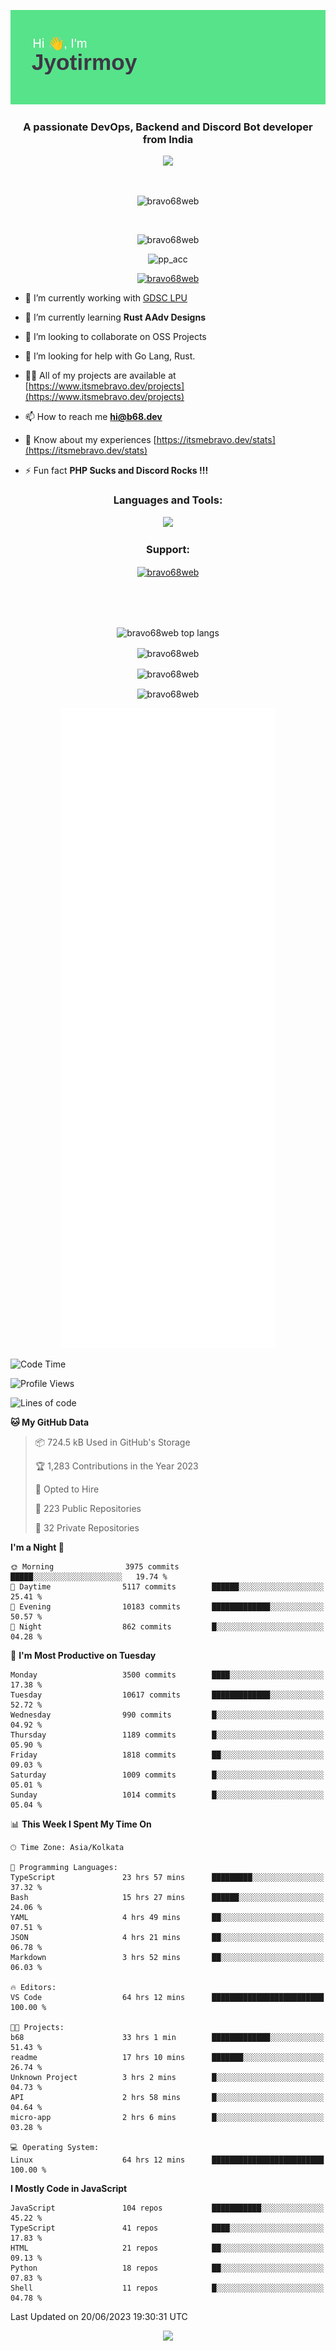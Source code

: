 <p align="center"><img src="header.png"></p>
<h3 align="center">A passionate DevOps, Backend and Discord Bot developer from India</h3>

<p align="center"><a href="https://discord.com/users/457039372009865226"><img src="https://lanyard-profile-readme.vercel.app/api/457039372009865226"></a></p>
                           
<br>
<p align="center"> <img src="https://komarev.com/ghpvc/?username=bravo68web&label=Profile%20views&color=0e75b6&style=flat" alt="bravo68web" /> </p>
<br>


<p align="center"><img src="https://github-profile-trophy.vercel.app/?username=bravo68web&theme=discord&column=3&row=2" alt="bravo68web" /> </p>
<p align="center"><img src="https://osu-embed.b68dev.xyz/pp_acc" alt="pp_acc" /> </p>

<p align="center"> <a href="https://twitter.com/bravo68web" target="blank"><img src="https://img.shields.io/twitter/follow/bravo68web?logo=twitter&style=for-the-badge" alt="bravo68web" /></a> </p>

- 🔭 I’m currently working with [GDSC LPU](https://gdsclpu.live/)

- 🌱 I’m currently learning **Rust AAdv Designs**

- 👯 I’m looking to collaborate on OSS Projects

- 🤝 I’m looking for help with Go Lang, Rust.

- 👨‍💻 All of my projects are available at [https://www.itsmebravo.dev/projects](https://www.itsmebravo.dev/projects)

<!-- - 💬 Ask me about **DF Techs** -->

- 📫 How to reach me **hi@b68.dev**

- 📄 Know about my experiences [https://itsmebravo.dev/stats](https://itsmebravo.dev/stats)

- ⚡ Fun fact **PHP Sucks and Discord Rocks !!!**

<h3 align="center">Languages and Tools:</h3>
<p align="center"> 
<img src="https://skillicons.dev/icons?i=aws,bash,c,cs,cpp,cloudflare,css,dart,devto,discord,bots,docker,electron,ember,emotion,express,fastapi,figma,firebase,flask,gcp,git,github,githubactions,go,gitlab,graphql,heroku,html,ai,ipfs,js,jest,linux,md,mastodon,mongodb,neovim,netlify,nextjs,nginx,nodejs,postgres,postman,powershell,py,react,redis,regex,replit,rocket,rust,sqlite,mysql,stackoverflow,styledcomponents,supabase,sentry,solidity,svg,tailwind,tauri,twitter,ts,unity,v,vercel,vim,vite,wasm,webpack,workers&perline=8&theme=dark" />
</p>

<h3 align="center">Support:</h3>
<p align="center"><a href="https://www.buymeacoffee.com/bravo68web"> <img align="center" src="https://cdn.buymeacoffee.com/buttons/v2/default-yellow.png" height="50" width="210" alt="bravo68web" /></a></p><br><br>
<br>

<p align="center"> <img align="center" src="https://github-readme-stats-sync.vercel.app/api/top-langs?username=bravo68web&count_private=true&show_icons=true&theme=radical&border_radius=10&&langs_count=10&layout=compact" alt="bravo68web top langs" /></p>

<p align="center"> <img align="center" src="https://github-readme-stats-sync.vercel.app/api?username=bravo68web&count_private=true&show_icons=true&theme=radical&border_radius=10" alt="bravo68web" /></p>

<p align="center"> <img align="center" src="https://github-readme-streak-stats.herokuapp.com?user=bravo68web&theme=dracula&hide_border=true" alt="bravo68web" /></p>

<p align="center"> <img align="center" src="https://github-readme-stats-sync.vercel.app/api/wakatime?username=bravo68web&count_private=true&show_icons=true&theme=aura_dark&border_radius=10&&langs_count=10&layout=compact&range=last_7_days" alt="bravo68web" /></p>

<p align="center"><img src="https://raw.githubusercontent.com/BRAVO68WEB/BRAVO68WEB/master/github-metrics.svg"></p>

<!--START_SECTION:waka-->
![Code Time](http://img.shields.io/badge/Code%20Time-4%2C952%20hrs%2050%20mins-blue)

![Profile Views](http://img.shields.io/badge/Profile%20Views-19-blue)

![Lines of code](https://img.shields.io/badge/From%20Hello%20World%20I%27ve%20Written-59.6%20million%20lines%20of%20code-blue)

**🐱 My GitHub Data** 

> 📦 724.5 kB Used in GitHub's Storage 
 > 
> 🏆 1,283 Contributions in the Year 2023
 > 
> 💼 Opted to Hire
 > 
> 📜 223 Public Repositories 
 > 
> 🔑 32 Private Repositories 
 > 
**I'm a Night 🦉** 

```text
🌞 Morning                3975 commits        █████░░░░░░░░░░░░░░░░░░░░   19.74 % 
🌆 Daytime                5117 commits        ██████░░░░░░░░░░░░░░░░░░░   25.41 % 
🌃 Evening                10183 commits       █████████████░░░░░░░░░░░░   50.57 % 
🌙 Night                  862 commits         █░░░░░░░░░░░░░░░░░░░░░░░░   04.28 % 
```
📅 **I'm Most Productive on Tuesday** 

```text
Monday                   3500 commits        ████░░░░░░░░░░░░░░░░░░░░░   17.38 % 
Tuesday                  10617 commits       █████████████░░░░░░░░░░░░   52.72 % 
Wednesday                990 commits         █░░░░░░░░░░░░░░░░░░░░░░░░   04.92 % 
Thursday                 1189 commits        █░░░░░░░░░░░░░░░░░░░░░░░░   05.90 % 
Friday                   1818 commits        ██░░░░░░░░░░░░░░░░░░░░░░░   09.03 % 
Saturday                 1009 commits        █░░░░░░░░░░░░░░░░░░░░░░░░   05.01 % 
Sunday                   1014 commits        █░░░░░░░░░░░░░░░░░░░░░░░░   05.04 % 
```


📊 **This Week I Spent My Time On** 

```text
🕑︎ Time Zone: Asia/Kolkata

💬 Programming Languages: 
TypeScript               23 hrs 57 mins      █████████░░░░░░░░░░░░░░░░   37.32 % 
Bash                     15 hrs 27 mins      ██████░░░░░░░░░░░░░░░░░░░   24.06 % 
YAML                     4 hrs 49 mins       ██░░░░░░░░░░░░░░░░░░░░░░░   07.51 % 
JSON                     4 hrs 21 mins       ██░░░░░░░░░░░░░░░░░░░░░░░   06.78 % 
Markdown                 3 hrs 52 mins       ██░░░░░░░░░░░░░░░░░░░░░░░   06.03 % 

🔥 Editors: 
VS Code                  64 hrs 12 mins      █████████████████████████   100.00 % 

🐱‍💻 Projects: 
b68                      33 hrs 1 min        █████████████░░░░░░░░░░░░   51.43 % 
readme                   17 hrs 10 mins      ███████░░░░░░░░░░░░░░░░░░   26.74 % 
Unknown Project          3 hrs 2 mins        █░░░░░░░░░░░░░░░░░░░░░░░░   04.73 % 
API                      2 hrs 58 mins       █░░░░░░░░░░░░░░░░░░░░░░░░   04.64 % 
micro-app                2 hrs 6 mins        █░░░░░░░░░░░░░░░░░░░░░░░░   03.28 % 

💻 Operating System: 
Linux                    64 hrs 12 mins      █████████████████████████   100.00 % 
```

**I Mostly Code in JavaScript** 

```text
JavaScript               104 repos           ███████████░░░░░░░░░░░░░░   45.22 % 
TypeScript               41 repos            ████░░░░░░░░░░░░░░░░░░░░░   17.83 % 
HTML                     21 repos            ██░░░░░░░░░░░░░░░░░░░░░░░   09.13 % 
Python                   18 repos            ██░░░░░░░░░░░░░░░░░░░░░░░   07.83 % 
Shell                    11 repos            █░░░░░░░░░░░░░░░░░░░░░░░░   04.78 % 
```




 Last Updated on 20/06/2023 19:30:31 UTC
<!--END_SECTION:waka-->

<p align="center"><img src="https://bravo68web.me/images/header_.png"></p>

